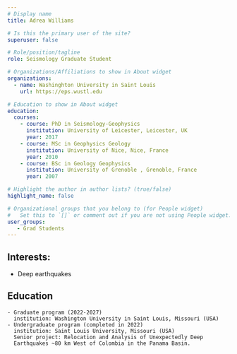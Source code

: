 ```yaml
---
# Display name
title: Adrea Williams

# Is this the primary user of the site?
superuser: false

# Role/position/tagline
role: Seismology Graduate Student

# Organizations/Affiliations to show in About widget
organizations:
  - name: Washinghton University in Saint Louis
    url: https://eps.wustl.edu

# Education to show in About widget
education:
  courses:
    - course: PhD in Seismology-Geophysics
      institution: University of Leicester, Leicester, UK
      year: 2017
    - course: MSc in Geophysics Geology
      institution: University of Nice, Nice, France
      year: 2010
    - course: BSc in Geology Geophysics
      institution: University of Grenoble , Grenoble, France
      year: 2007

# Highlight the author in author lists? (true/false)
highlight_name: false

# Organizational groups that you belong to (for People widget)
#   Set this to `[]` or comment out if you are not using People widget.
user_groups:
   - Grad Students
---
```

## Interests:
  - Deep earthquakes

## Education
    - Graduate program (2022-2027)
      institution: Washington University in Saint Louis, Missouri (USA)
    - Undergraduate program (completed in 2022)
      institution: Saint Louis University, Missouri (USA)
      Senior project: Relocation and Analysis of Unexpectedly Deep 
      Earthquakes ~80 km West of Colombia in the Panama Basin.
      

